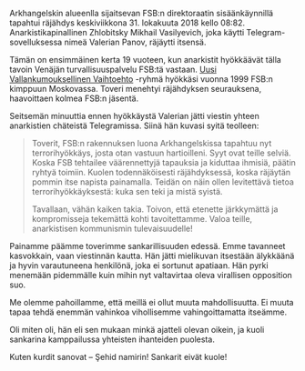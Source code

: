 Arkhangelskin alueenlla sijaitsevan FSB:n direktoraatin sisäänkäynnillä tapahtui räjähdys keskiviikkona 31. lokakuuta 2018 kello 08:82. Anarkistikapinallinen Zhlobitsky Mikhail Vasilyevich, joka käytti Telegram-sovelluksessa nimeä Valerian Panov, räjäytti itsensä.

Tämän on ensimmäinen kerta 19 vuoteen, kun anarkistit hyökkäävät tälla tavoin Venäjän turvallisuuspalvelu FSB:tä vastaan. [Uusi Vallankumouksellinen Vaihtoehto](https://en.wikipedia.org/wiki/New_Revolutionary_Alternative) -ryhmä hyökkäsi vuonna 1999 FSB:n kimppuun Moskovassa. Toveri menehtyi räjähdyksen seurauksena, haavoittaen kolmea FSB:n jäsentä.

Seitsemän minuuttia ennen hyökkäystä Valerian jätti viestin yhteen anarkistien chäteistä Telegramissa. Siinä hän kuvasi syitä teolleen:

> Toverit, FSB:n rakennuksen luona Arkhangelskissa tapahtuu nyt terrorihyökkäys, josta otan vastuun hartioilleni. Syyt ovat teille selviä. Koska FSB tehtailee väärennettyjä tapauksia ja kiduttaa ihmisiä, päätin ryhtyä toimiin. Kuolen todennäköisesti räjähdyksessä, koska räjäytän pommin itse napista painamalla. Teidän on näin ollen levitettävä tietoa terrorihyökkäyksestä: kuka sen teki ja mistä syistä.
>
> Tavallaan, vähän kaiken takia. Toivon, että etenette järkkymättä ja kompromisseja tekemättä kohti tavoitettamme. Valoa teille, anarkistisen kommunismin tulevaisuudelle!

Painamme päämme toverimme sankarillisuuden edessä. Emme tavanneet kasvokkain, vaan viestinnän kautta. Hän jätti mielikuvan itsestään älykkäänä ja hyvin varautuneena henkilönä, joka ei sortunut apatiaan. Hän pyrki menemään pidemmälle kuin mihin nyt valtavirtaa oleva virallisen opposition suo.

Me olemme pahoillamme, että meillä ei ollut muuta mahdollisuutta. Ei muuta tapaa tehdä enemmän vahinkoa vihollisemme vahingoittamatta itseämme.

Oli miten oli, hän eli sen mukaan minkä ajatteli olevan oikein, ja kuoli sankarina kamppailussa yhteisten ihanteiden puolesta.

Kuten kurdit sanovat – Şehid namirin! Sankarit eivät kuole!
